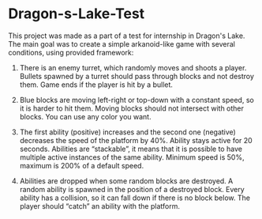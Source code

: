 # Dragon-s-Lake-Test
  This project was made as a part of a test for internship in Dragon's Lake.
  The main goal was to create a simple arkanoid-like game with several conditions, using provided framework:
  
  1. There is an enemy turret, which randomly moves and shoots a player. Bullets spawned by a turret should pass through blocks and not destroy them. Game ends if the player is hit by a bullet. 
  
  2. Blue blocks are moving left-right or top-down with a constant speed, so it is harder to hit them. Moving blocks should not intersect with other blocks. You can use any color you want.
  
  3. The first ability (positive) increases and the second one (negative) decreases the speed of the platform by 40%. Ability stays active for 20 seconds. Abilities are “stackable”, it means that it is possible to have multiple active instances of the same ability. Minimum speed is 50%, maximum is 200% of a default speed.
  
  4. Abilities are dropped when some random blocks are destroyed. A random ability is spawned in the position of a destroyed block. Every ability has a collision, so it can fall down if there is no block below. The player should “catch” an ability with the platform.

  
